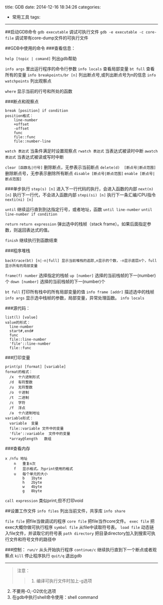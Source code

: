 title: GDB
date: 2014-12-16 18:34:26
categories:
- 常用工具
tags:
---
##启动GDB命令
`gdb executable` 调试可执行文件
`gdb -e executable -c core-file` 调试带有core-dump文件的可执行文件

##GDB中使用的命令
###查看信息：

`help [topic | comand]`  列出gdb帮助

`info args` 里出运行程序的命令行参数
`info locals` 查看局部变量
`bt full` 查看所有的变量
`info breakpoints/br [n]`  列出断点号,或列出断点号为n的信息
`info watchpoints`  列出观察点

`where` 显示当前的行号和所处的函数

###断点和观察点
```
break [position] if condition
position格式：
    line-number
    +offset
    -offset
    func
    file::func
    file::number-line
```
`watch 表达式` 当条件满足时设置观察点
`rwatch 表达式` 当表达式被读时中断
`awatch 表达式` 当表达式被读或写时中断

`clear [函数名|行号]` 删除断点，无参表示当前断点
`delete(d)  [断点号|断点范围]` 删除断点号，无参表示删除所有断点
`disable [断点号|断点范围]`
`enable [断点号|断点范围]`

###单步执行
`step(s) [n]`  进入下一行代码的执行，会进入函数的内部
`next(n) [n]`  执行下一行代，不会进入函数内部
`stepi(si) [n]` 执行下一条汇编/CPU指令
`nexti(ni) [n]`

`until` 继续运行直到到达指定行号，或者地址，函数
`until line-number`
`until line-number if condition`

`return`
`return expression`   弹出选中的栈帧（stack frame）。如果后面指定参数，则返回表达式的值。

`finish` 继续执行到函数结束

###程序堆栈
```
backtrace(bt) [n|-n|full] 显示当前堆栈的追踪,n显示的个数，-n显示底层n个，full显示所有的局部变量
```
`frame(f) number`  选择指定的栈帧
`up [number]` 选择的当前栈帧的下一(number)个
`down [number]` 选择的当前栈帧的下一(number)个

`bt full` 打印所有栈中的所有局部变量的值
`info frame [addr]` 描述选中的栈帧
`info args` 显示选中栈帧的参数，局部变量，异常处理函数。
`info locals`

###源代码：
```
list(l) [value]
value的形式：
  line-number
  start#,end#
  func
  file::line-number
  'file'::line-number
  file::func
```

###打印变量
```
print(p) [format] [variable]
format的格式：
  /x  十六进制形式
  /d  有符整数
  /u  无符整数
  /o  十进制
  /t  二进制
  /c  字符
  /f  浮点
  /a  十六进制地址
variable形式：
  variable  变量
  file::variable 文件中的变量
  'file'::variable  文件中的变量
  *array@length   数组
```
###查看内存
```
x /nfu 地址
    n   重复n次
    f   显示格式。为print使用的格式
    u   每个单元的大小
        b   1byte
        h   2byte
        w   4byte
        g   8byte
```

`call expression` 类似print,但不打印void

##设置工作文件
`info files`  列出当前文件，共享库
`info share`

`file file` 把file当做调试的程序
`core file` 把file当作core文件。
`exec file` 把exec大概你做可执行程序
`symbol file` 从file中读取符号表。
`load file` 动态链入file文件，并读取它的符号表
`path directory`  把目录directory加入到搜索可执行文件和符号文件的路径中

###控制：
`run/r` 从头开始执行程序
`continue/c` 继续执行直到下一个断点或者观察点
`kill`  停止程序执行
`quit/q`  退出gdb

---

>注意：
>>1. 编译可执行文件时加上-g选项
2. 不要用-O,-O2优化选项
3. 在gdb中执行shell命令使用：shell command
